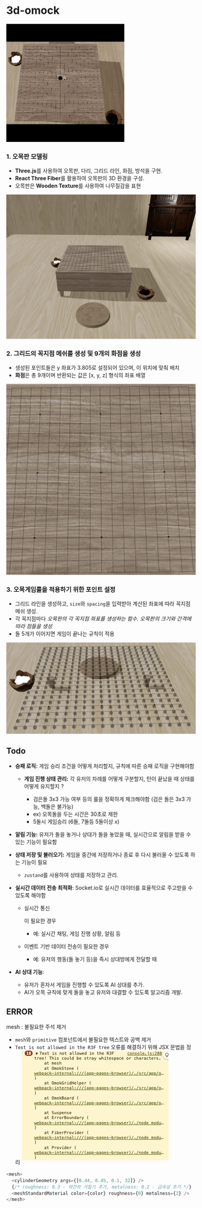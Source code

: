 # 3d-omock

![omok-play](public/images/readme/omok-play.gif)

### 1. 오목판 모델링

- **Three.js**를 사용하여 오목판, 다리, 그리드 라인, 화점, 방석을 구현.
- **React Three Fiber**를 활용하여 오목판의 3D 환경을 구성.
- 오목판은 **Wooden Texture**를 사용하여 나무질감을 표현

![image-20240925123916165](public/images/readme/omok-model.png)

### 2. 그리드의 꼭지점 메쉬를 생성 및 9개의 화점을 생성

- 생성된 포인트들은 y 좌표가 3.805로 설정되어 있으며, 이 위치에 맞춰 배치
- **화점**은 총 9개이며 반환되는 값은 [x, y, z] 형식의 좌표 배열

![image-20240925124145126](public/images/readme/omok-grid.png)

### 3. 오목게임룰을 적용하기 위한 포인트 설정

- 그리드 라인을 생성하고, `size`와 `spacing`을 입력받아 계산된 좌표에 따라 꼭지점 메쉬 생성.
- 각 꼭지점마다 _오목판의 각 꼭지점 좌표를 생성하는 함수. 오목판의 크기와 간격에 따라 점들을 생성_
- 돌 5개가 이어지면 게임이 끝나는 규칙이 적용

![image-20240925124613146](public/images/readme/omok-grid-point.png)

## Todo

- **승패 로직:** 게임 승리 조건을 어떻게 처리할지, 규칙에 따른 승패 로직을 구현해야함

  - **게임 진행 상태 관리:** 각 유저의 차례를 어떻게 구분할지, 턴이 끝났을 때 상태를 어떻게 유지할지 ?

    - 검은돌 3x3 가능 여부 등의 룰을 정확하게 체크해야함 (검은 돌은 3x3 가능, 백돌은 불가능)
    - ex) 오목돌을 두는 시간은 30초로 제한
    - 5돌시 게임승리 (6돌, 7돌등 5돌이상 x)

- **알림 기능:** 유저가 돌을 놓거나 상대가 돌을 놓았을 때, 실시간으로 알림을 받을 수 있는 기능이 필요함

- **상태 저장 및 불러오기:** 게임을 중간에 저장하거나 종료 후 다시 불러올 수 있도록 하는 기능이 필요

  - `zustand`를 사용하여 상태를 저장하고 관리.

- **실시간 데이터 전송 최적화**: Socket.io로 실시간 데이터를 효율적으로 주고받을 수 있도록 해야함

  - 실시간 통신

    이 필요한 경우

    - 예: 실시간 채팅, 게임 진행 상황, 알림 등

  - 이벤트 기반 데이터 전송이 필요한 경우

    - 예: 유저의 행동(돌 놓기 등)을 즉시 상대방에게 전달할 때

- **AI 상대 기능**:

  - 유저가 혼자서 게임을 진행할 수 있도록 AI 상대를 추가.
  - AI가 오목 규칙에 맞게 돌을 놓고 유저와 대결할 수 있도록 알고리즘 개발.

## ERROR

mesh : 불필요한 주석 제거

- `mesh`와 `primitive` 컴포넌트에서 불필요한 텍스트와 공백 제거
- `Text is not allowed in the R3F tree` 오류를 해결하기 위해 JSX 문법을 정리
  ![alt text](./public/images/error//R3F.png)

```javascript
<mesh>
  <cylinderGeometry args={[0.44, 0.45, 0.1, 32]} />
  {/* roughness: 0.3 - 약간의 거칠기 추가, metalness: 0.2 - 금속성 추가 */}
  <meshStandardMaterial color={color} roughness={0} metalness={2} />
</mesh>
```
